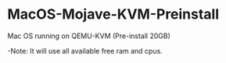 # MacOS-Mojave-KVM-Preinstall
Mac OS running on QEMU-KVM (Pre-install 20GB)

-Note: It will use all available free ram and cpus.
